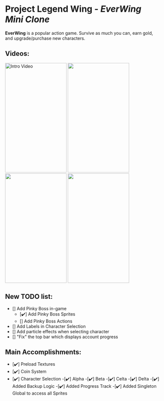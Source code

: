 # Project Legend Wing - *EverWing Mini Clone*

**EverWing** is a popular action game. Survive as much you can, earn gold, and upgrade/purchase new characters.

## Videos:
<p>
<img src='https://github.com/woguan/Legend-Wings/blob/master/Angelica%20Fighti/Gif/Intro.gif' title='Intro Video' width='200' height='357' alt='Intro Video' /> <img src='https://github.com/woguan/Legend-Wings/blob/master/Angelica%20Fighti/Gif/selection.gif' width='200' height='357'/> <img src='https://github.com/woguan/Legend-Wings/blob/master/Angelica%20Fighti/Gif/startgame.gif' width='200' height='357'/> <img src='https://github.com/woguan/Legend-Wings/blob/master/Angelica%20Fighti/Gif/midgame.gif' width='200' height='357'/>

## New TODO list:
- [] Add Pinky Boss in-game
  - [✔️] Add Pinky Boss Sprites
  - [] Add Pinky Boss Actions
- [] Add Labels in Character Selection
- [] Add particle effects when selecting character
- [] "Fix" the top bar which displays account progress

## Main Accomplishments:
- [✔️] Preload Textures
- [✔️] Coin System
- [✔️] Character Selection
  -[✔️] Alpha
  -[✔️] Beta
  -[✔️] Celta
  -[✔️] Delta
-[✔️] Added Backup Logic
-[✔️] Added Progress Track
-[✔️] Added Singleton Global to access all Sprites
  
